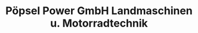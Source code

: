 ---
title: "Pöpsel Power GmbH Landmaschinen u. Motorradtechnik"
url: /loeningen/poepsel-power-gmbh-landmaschinen-u-motorradtechnik-roevenkamp/
shop: Motorrad
---